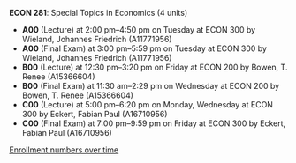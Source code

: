 **ECON 281**: Special Topics in Economics (4 units)

- **A00** (Lecture) at 2:00 pm–4:50 pm on Tuesday at ECON 300 by Wieland, Johannes Friedrich (A11771956)
- **A00** (Final Exam) at 3:00 pm–5:59 pm on Tuesday at ECON 300 by Wieland, Johannes Friedrich (A11771956)
- **B00** (Lecture) at 12:30 pm–3:20 pm on Friday at ECON 200 by Bowen, T. Renee (A15366604)
- **B00** (Final Exam) at 11:30 am–2:29 pm on Wednesday at ECON 200 by Bowen, T. Renee (A15366604)
- **C00** (Lecture) at 5:00 pm–6:20 pm on Monday, Wednesday at ECON 300 by Eckert, Fabian Paul (A16710956)
- **C00** (Final Exam) at 7:00 pm–9:59 pm on Friday at ECON 300 by Eckert, Fabian Paul (A16710956)

[Enrollment numbers over time](./ECON281.tsv)
